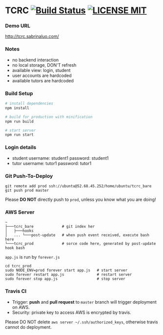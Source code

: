 # TCRC [![Build Status](https://travis-ci.org/sabrinaluo/tcrc.svg?branch=master)](https://travis-ci.org/sabrinaluo/tcrc) [![LICENSE MIT](https://img.shields.io/badge/LICENSE-MIT-blue.svg)](https://opensource.org/licenses/MIT)

### Demo URL
http://tcrc.sabrinaluo.com/

### Notes
- no backend interaction
- no local storage, DON'T refresh
- available view: login, student
- user accounts are hardcoded
- available tutors are hardcoded

### Build Setup

``` bash
# install dependencies
npm install

# build for production with minification
npm run build

# start server
npm run start
```

### Login details
- student
username: student1
password: student1
- tutor
username: tutor1
password: tutor1

### Git Push-To-Deploy
```
git remote add prod ssh://ubuntu@52.68.45.252/home/ubuntu/tcrc_bare
git push prod master
```
Please **DO NOT** directly push to `prod`, unless you know what you are doing!

### AWS Server
```
~
├───tcrc_bare             # git index her
│   ├───hooks
│   ... └───post-update   # when push event received, execute bash here
└───tcrc_prod             # sorce code here, generated by post-update hook bash
```
`app.js` is run by `forever.js`
```
cd tcrc_prod
sudo NODE_ENV=prod forever start app.js   # start server
sudo forever restart app.js               # restart server
sudo forever stop app.js                  # stop server
```

### Travis CI
 - Trigger: **push** and **pull request** to `master` branch will trigger deployment on AWS.
 - Security: private key to access AWS is encrypted by travis.
 
Please DO NOT delete `aws server ~/.ssh/authorized_keys`, otherwise travis cannot do deployment.
